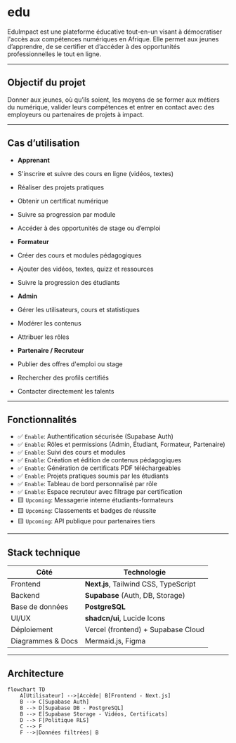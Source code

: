 # edu
EduImpact est une plateforme éducative tout-en-un visant à démocratiser l'accès aux compétences numériques en Afrique. Elle permet aux jeunes d’apprendre, de se certifier et d’accéder à des opportunités professionnelles le tout en ligne.

---

##  Objectif du projet

Donner aux jeunes, où qu’ils soient, les moyens de se former aux métiers du numérique, valider leurs compétences et entrer en contact avec des employeurs ou partenaires de projets à impact.

---

##  Cas d’utilisation

-  **Apprenant**
  - S'inscrire et suivre des cours en ligne (vidéos, textes)
  - Réaliser des projets pratiques
  - Obtenir un certificat numérique
  - Suivre sa progression par module
  - Accéder à des opportunités de stage ou d’emploi

-  **Formateur**
  - Créer des cours et modules pédagogiques
  - Ajouter des vidéos, textes, quizz et ressources
  - Suivre la progression des étudiants

-  **Admin**
  - Gérer les utilisateurs, cours et statistiques
  - Modérer les contenus
  - Attribuer les rôles

-  **Partenaire / Recruteur**
  - Publier des offres d'emploi ou stage
  - Rechercher des profils certifiés
  - Contacter directement les talents

---

##  Fonctionnalités

- ✅ `Enable`: Authentification sécurisée (Supabase Auth)
- ✅ `Enable`: Rôles et permissions (Admin, Étudiant, Formateur, Partenaire)
- ✅ `Enable`: Suivi des cours et modules
- ✅ `Enable`: Création et édition de contenus pédagogiques
- ✅ `Enable`: Génération de certificats PDF téléchargeables
- ✅ `Enable`: Projets pratiques soumis par les étudiants
- ✅ `Enable`: Tableau de bord personnalisé par rôle
- ✅ `Enable`: Espace recruteur avec filtrage par certification
- 🟨 `Upcoming`: Messagerie interne étudiants-formateurs
- 🟨 `Upcoming`: Classements et badges de réussite
- 🟨 `Upcoming`: API publique pour partenaires tiers

---

##  Stack technique

| Côté | Technologie |
|------|-------------|
| Frontend | **Next.js**, Tailwind CSS, TypeScript |
| Backend | **Supabase** (Auth, DB, Storage) |
| Base de données | **PostgreSQL** |
| UI/UX | **shadcn/ui**, Lucide Icons |
| Déploiement | Vercel (frontend) + Supabase Cloud |
| Diagrammes & Docs | Mermaid.js, Figma |

---

##  Architecture

```mermaid
flowchart TD
    A[Utilisateur] -->|Accède| B[Frontend - Next.js]
    B --> C[Supabase Auth]
    B --> D[Supabase DB - PostgreSQL]
    B --> E[Supabase Storage - Vidéos, Certificats]
    D --> F[Politique RLS]
    C --> F
    F -->|Données filtrées| B
